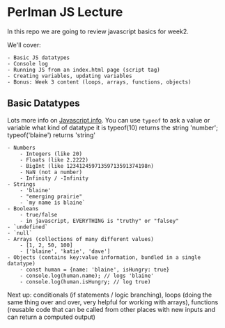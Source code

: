 # Perlman JS Lecture

In this repo we are going to review javascript basics for week2.

We'll cover:

    - Basic JS datatypes
    - Console log
    - Running JS from an index.html page (script tag)
    - Creating variables, updating variables
    - Bonus: Week 3 content (loops, arrays, functions, objects)

## Basic Datatypes

Lots more info on [Javascript.info](https://javascript.info).
You can use `typeof` to ask a value or variable what kind of datatype it is
typeof(10) returns the string 'number'; typeof('blaine') returns 'string'

    - Numbers
        - Integers (like 20)
        - Floats (like 2.2222)
        - BigInt (like 12341245971359713591374198n)
        - NaN (not a number)
        - Infinity / -Infinity
    - Strings
        - 'blaine'
        - "emerging prairie"
        - `my name is blaine`
    - Booleans
        - true/false
        - in javascript, EVERYTHING is "truthy" or "falsey"
    - `undefined`
    - `null`
    - Arrays (collections of many different values)
        - [1, 2, 50, 100]
        - ['blaine', 'katie', 'dave']
    - Objects (contains key:value information, bundled in a single datatype)
        - const human = {name: 'blaine', isHungry: true}
        - console.log(human.name); // logs 'blaine'
        - console.log(human.isHungry; // log true)

Next up: conditionals (if statements / logic branching), loops (doing the same thing over and over, very helpful for working with arrays), functions (reusable code that can be called from other places with new inputs and can return a computed output)
